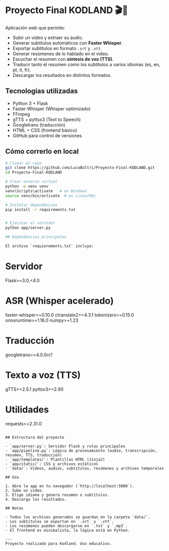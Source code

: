 # Proyecto Final KODLAND 🎬📝

Aplicación web que permite:

- Subir un video y extraer su audio.
- Generar subtítulos automáticos con **Faster Whisper**.
- Exportar subtítulos en formato `.srt` y `.vtt`.
- Generar resúmenes de lo hablado en el video.
- Escuchar el resumen con **síntesis de voz (TTS)**.
- Traducir tanto el resumen como los subtítulos a varios idiomas (es, en, pt, it, fr).
- Descargar los resultados en distintos formatos.

## Tecnologías utilizadas
- Python 3 + Flask
- Faster Whisper (Whisper optimizado)
- FFmpeg
- gTTS + pyttsx3 (Text to Speech)
- Googletrans (traducción)
- HTML + CSS (frontend básico)
- GitHub para control de versiones

## Cómo correrlo en local
```bash
# Clonar el repo
git clone https://github.com/LucaBoltri/Proyecto-Final-KODLAND.git
cd Proyecto-Final-KODLAND

# Crear entorno virtual
python -m venv venv
venv\Scripts\activate   # en Windows
source venv/bin/activate  # en Linux/Mac

# Instalar dependencias
pip install -r requirements.txt


# Ejecutar el servidor
python app/server.py

## Dependencias principales

El archivo `requierements.txt` incluye:

```
# Servidor
Flask>=3.0,<4.0

# ASR (Whisper acelerado)
faster-whisper>=0.10.0
ctranslate2>=4.3.1
tokenizers>=0.15.0
onnxruntime>=1.16.0
numpy>=1.23

# Traducción
googletrans==4.0.0rc1

# Texto a voz (TTS)
gTTS>=2.5.1
pyttsx3>=2.90

# Utilidades
requests>=2.31.0
```

## Estructura del proyecto

- `app/server.py`: Servidor Flask y rutas principales
- `app/pipeline.py`: Lógica de procesamiento (audio, transcripción, resumen, TTS, traducción)
- `app/templates/`: Plantillas HTML (Jinja2)
- `app/static/`: CSS y archivos estáticos
- `data/`: Videos, audios, subtítulos, resúmenes y archivos temporales

## Uso

1. Abre la app en tu navegador (`http://localhost:5000`).
2. Sube un video.
3. Elige idioma y genera resumen o subtítulos.
4. Descarga los resultados.

## Notas

- Todos los archivos generados se guardan en la carpeta `data/`.
- Los subtítulos se exportan en `.srt` y `.vtt`.
- Los resúmenes pueden descargarse en `.txt` y `.mp3`.
- El frontend es minimalista, la lógica está en Python.

---
Proyecto realizado para Kodland. Uso educativo.
